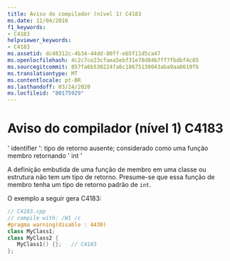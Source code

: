 ```yaml
---
title: Aviso do compilador (nível 1) C4183
ms.date: 11/04/2016
f1_keywords:
- C4183
helpviewer_keywords:
- C4183
ms.assetid: dc48312c-4b34-44dd-80ff-eb5f11d5ca47
ms.openlocfilehash: 4c2c7ce23cfaea5ebf31e78d84b7ff7fbdbf4c85
ms.sourcegitcommit: 857fa6b530224fa6c18675138043aba9aa0619fb
ms.translationtype: MT
ms.contentlocale: pt-BR
ms.lasthandoff: 03/24/2020
ms.locfileid: "80175929"
---
```

# <a name="compiler-warning-level-1-c4183"></a>Aviso do compilador (nível 1) C4183

' identifier ': tipo de retorno ausente; considerado como uma função membro retornando ' int '

A definição embutida de uma função de membro em uma classe ou estrutura não tem um tipo de retorno. Presume-se que essa função de membro tenha um tipo de retorno padrão de `int`.

O exemplo a seguir gera C4183:

```cpp
// C4183.cpp
// compile with: /W1 /c
#pragma warning(disable : 4430)
class MyClass1;
class MyClass2 {
   MyClass1() {};   // C4183
};
```
